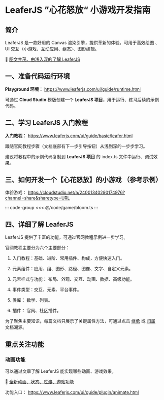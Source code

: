 <script setup>
import Case from '/component/Case.vue'
</script>

# LeaferJS ”心花怒放“ 小游戏开发指南

## 简介

LeaferJS 是一款好用的 Canvas 渲染引擎，提供革新的体验。可用于高效绘图 、UI 交互（小游戏、互动应用、组态）、图形编辑。

📗 [图文并茂、由浅入深的了解 LeaferJS](/blog/2024-07-09.md)

## 一、准备代码运行环境

**Playground 环境：** https://www.leaferjs.com/ui/guide/runtime.html

可通过 **Cloud Studio** 模版创建一个 **LeaferJS 项目**，用于运行、练习后续的示例代码。

## 二、学习 LeaferJS 入门教程

**入门教程：** https://www.leaferjs.com/ui/guide/basic/leafer.html

跟随官网教程步骤（文档底部有下一步引导按钮）从浅到深的一步步学习。

建议将教程中的示例代码复制到 **LeaferJS 项目** 的 index.ts 文件中运行、调试效果。

## 三、如何开发一个【心花怒放】的小游戏 （参考示例）

体验游戏： https://cloudstudio.net/a/24001340290174976?channel=share&sharetype=URL

<!-- <case name="Dragon" editor=false height=500></case> -->

<!-- ### 主要步骤 -->

<!-- **视频讲解（约 10 分钟）：** https://www.bilibili.com/video/BV1VmyXYoE5d -->
<!--
1. 准备龙的飞行路径，可通过鼠标绘制或自动生成（需要自定义）。

::: code-group
<<< @/code/contest/dragon/step1.ts
:::

2. 绘制龙，包括龙头（无眼睛）、龙身、龙爪、龙尾，并放到飞行路径上。

绘制龙的所需物料：

::: code-group
<<< @/code/contest/dragon/dragon.ts
:::

3. 点睛的交互功能，点击龙头加上龙眼，然后龙就活过来，开始按运动路径循环飞行。 -->

::: code-group
<<< @/code/game/bloom.ts
:::

<!-- ### 增强功能

1. 可添加背景天空、云朵（支持编辑大小、进行动画），增强页面的氛围感。

2. 可通过点击不同的【色块按钮】进行换色（龙头、龙身、龙尾）。

3. 尽情发挥你的想象，创造出与众不同的游戏效果。 -->

## 四、详细了解 LeaferJS

LeaferJS 提供了丰富的功能，可通过官网教程示例进一步学习。

官网教程主要分为六个主要部分：

1. 入门教程：基础、进阶、常用插件、构成，方便快速入门。

2. 元素组件：应用、组、图形、路径、图像、文字、自定义元素。

3. 元素样式与功能： 布局、外观、交互、动画、数据、高级功能。

4. 事件类型：交互、元素、平台事件。

5. 类库： 数学、列表。

6. 插件： 官网、社区插件。

为了聚焦主要知识，每篇文档只展示了关键属性方法，可通过点击 [继承](/reference/display/Rect.md#继承) 或 [归属](/reference/UI/fill.md#归属) 文档溯源。

## 重点关注功能

### 动画功能

可以通过文章了解 LeaferJS 能实现哪些动画、游戏效果。

📙 [全新动画、状态、过渡、游戏功能](/blog/2024-09-20.md)

功能入口： https://www.leaferjs.com/ui/guide/plugin/animate.html
